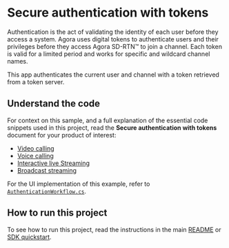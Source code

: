 # Secure authentication with tokens

Authentication is the act of validating the identity of each user before they access a system. Agora uses digital tokens to authenticate users and their privileges before they access Agora SD-RTN™ to join a channel. Each token is valid for a limited period and works for specific and wildcard channel names.

This app authenticates the current user and channel with a token retrieved from a token server.

## Understand the code

For context on this sample, and a full explanation of the essential code snippets used in this project, read the **Secure authentication with tokens** document for your product of interest:

* [Video calling](https://docs.agora.io/en/video-calling/get-started/authentication-workflow?platform=unity)
* [Voice calling](https://docs.agora.io/en/voice-calling/get-started/authentication-workflow?platform=unity)
* [Interactive live Streaming](https://docs.agora.io/en/interactive-live-streaming/get-started/authentication-workflow?platform=unity)
* [Broadcast streaming](https://docs.agora.io/en/broadcast-streaming/get-started/authentication-workflow?platform=unity)

For the UI implementation of this example, refer to [`AuthenticationWorkflow.cs`](./AuthenticationWorkflow.cs).

## How to run this project

To see how to run this project, read the instructions in the main [README](../../README.md) or [SDK quickstart](https://docs-beta.agora.io/en/video-calling/get-started/get-started-sdk).


